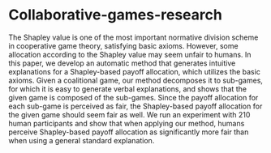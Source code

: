 # Collaborative-games-research
The Shapley value is one of the most important normative division scheme in cooperative game theory, satisfying basic axioms. However, some allocation according to the Shapley value may seem unfair to humans.
In this paper, we develop an automatic method that generates intuitive explanations for a Shapley-based payoff allocation, which utilizes the basic axioms.
Given a coalitional game, our method decomposes it to sub-games, for which it is easy to generate verbal explanations, and shows that the given game is composed of the sub-games. Since the payoff allocation for each sub-game is perceived as fair, the Shapley-based payoff allocation for the given game should seem fair as well.
We run an experiment with $210$ human participants and show that when applying our method, humans perceive Shapley-based payoff allocation as significantly more fair than when using a general standard explanation.